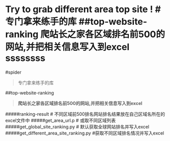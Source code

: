 Try to grab different area top site !
#专门拿来练手的库
##top-website-ranking 爬站长之家各区域排名前500的网站,并把相关信息写入到excel
ssssssss
=======
#spider
>专门拿来练手的库

##top-website-ranking
>**爬站长之家各区域排名前500的网站,并把相关信息写入到excel**


#####ranking-result    # 不同区域前500排名网站排名结果放在自己区域名所在的excel文件中
#####get_area_url.p    # 或取不同区域列表
#####get_global_site_ranking.py # 默认获取全球网站排名并写入excel
#####get_different_area_site_ranking.py #获取不同区域排名情况并写入excel
